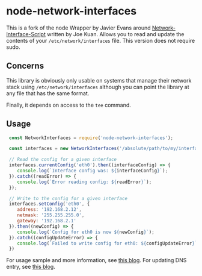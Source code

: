 # node-network-interfaces
This is a fork of the node Wrapper by Javier Evans around [Network-Interface-Script](https://github.com/JoeKuan/Network-Interfaces-Script) written by Joe Kuan.
Allows you to read and update the contents of your ```/etc/network/interfaces``` file.
This version does not require sudo.

## Concerns
This library is obviously only usable on systems that manage their network stack using ```/etc/network/interfaces``` although you can
point the library at any file that has the same format.

Finally, it depends on access to the ```tee``` command.

## Usage
```javascript
 const NetworkInterfaces = require('node-network-interfaces');

 const interfaces = new NetworkInterfaces('/absolute/path/to/my/interfaces/file');

 // Read the config for a given interface
 interfaces.currentConfig('eth0').then((interfaceConfig) => {
 	console.log(`Interface config was: ${interfaceConfig}`);
 }).catch((readError) => {
 	console.log(`Error reading config: ${readError}`);
 });

 // Write to the config for a given interface
 interfaces.setConfig('eth0', {
 	address: '192.168.2.12',
 	netmask: '255.255.255.0',
 	gateway: '192.168.2.1'
 }).then((newConfig) => {
 	console.log(`Config for eth0 is now ${newConfig}`);
 }).catch((configUpdateError) => {
 	console.log(`Failed to write config for eth0: ${configUpdateError}`);
 })
```

For usage sample and more information, see [this blog][2].
For updating DNS entry, see [this blog][3].

[1]: http://joekuan.wordpress.com/2009/11/01/awk-scripts-for-reading-and-editing-ubuntu-etcnetworkinterfaces-file-part-12/
[2]: http://joekuan.wordpress.com/2009/11/01/awk-scripts-for-reading-and-editing-ubuntu-etcnetworkinterfaces-file-part-22/
[3]: http://joekuan.wordpress.com/2015/10/30/awk-script-for-changing-ubuntu-network-interfaces-added-dns-feature/

